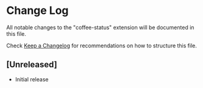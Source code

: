 # Change Log

All notable changes to the "coffee-status" extension will be documented in this file.

Check [Keep a Changelog](http://keepachangelog.com/) for recommendations on how to structure this file.

## [Unreleased]

- Initial release